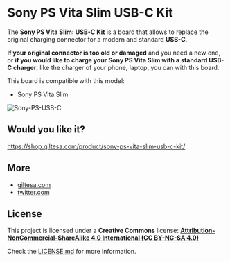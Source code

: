 # Sony PS Vita Slim USB-C Kit

The **Sony PS Vita Slim: USB-C Kit** is a board that allows to replace the original charging connector for a modern and standard **USB-C**.

**If your original connector is too old or damaged** and you need a new one, or **if you would like to charge your Sony PS Vita Slim with a standard USB-C charger**, like the charger of your phone, laptop, you can with this board.

This board is compatible with this model:

*   Sony PS Vita Slim

![Sony-PS-USB-C](https://raw.githubusercontent.com/giltesa/Sony-PS-Vita-Slim-USB-C-Kit/master/4.%20Photos/Sony-PS-Vita-Slim-v1.0.jpg)


## Would you like it?

https://shop.giltesa.com/product/sony-ps-vita-slim-usb-c-kit/


## More

- [giltesa.com](https://giltesa.com "giltesa.com")
- [twitter.com](https://twitter.com/giltesa "twitter.com")


## License

This project is licensed under a **Creative Commons** license:
**[Attribution-NonCommercial-ShareAlike 4.0 International (CC BY-NC-SA 4.0) ](https://creativecommons.org/licenses/by-nc-sa/4.0/)**

Check the [LICENSE.md](LICENSE.md) for more information.